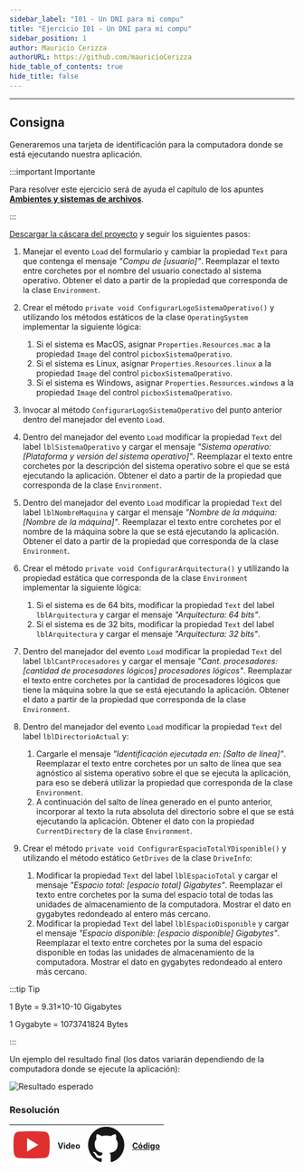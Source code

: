 ```yaml
---
sidebar_label: "I01 - Un DNI para mi compu"
title: "Ejercicio I01 - Un DNI para mi compu"
sidebar_position: 1
author: Mauricio Cerizza
authorURL: https://github.com/mauricioCerizza
hide_table_of_contents: true
hide_title: false
---
```

---

## Consigna
Generaremos una tarjeta de identificación para la computadora donde se está ejecutando nuestra aplicación.

:::important Importante

Para resolver este ejercicio será de ayuda el capítulo de los apuntes **[Ambientes y sistemas de archivos](../apuntes/ambientes-sistemas-archivos)**. 

:::

[Descargar la cáscara del proyecto](https://drive.google.com/file/d/1CPG9TLTR5LFLcMGLjHs576nPdkLuWSqd/view?usp=sharing) y seguir los siguientes pasos:

1. Manejar el evento `Load` del formulario y cambiar la propiedad `Text` para que contenga el mensaje *"Compu de [usuario]"*. Reemplazar el texto entre corchetes por el nombre del usuario conectado al sistema operativo. Obtener el dato a partir de la propiedad que corresponda de la clase `Environment`.

2. Crear el método `private void ConfigurarLogoSistemaOperativo()` y utilizando los métodos estáticos de la clase `OperatingSystem` implementar la siguiente lógica:
   1. Si el sistema es MacOS, asignar `Properties.Resources.mac` a la propiedad `Image` del control `picboxSistemaOperativo`.
   2. Si el sistema es Linux, asignar `Properties.Resources.linux` a la propiedad `Image` del control `picboxSistemaOperativo`.
   3. Si el sistema es Windows, asignar `Properties.Resources.windows` a la propiedad `Image` del control `picboxSistemaOperativo`.
   
3. Invocar al método `ConfigurarLogoSistemaOperativo` del punto anterior dentro del manejador del evento `Load`.

4. Dentro del manejador del evento `Load` modificar la propiedad `Text` del label `lblSistemaOperativo` y cargar el mensaje *"Sistema operativo: [Plataforma y versión del sistema operativo]"*. Reemplazar el texto entre corchetes por la descripción del sistema operativo sobre el que se está ejecutando la aplicación. Obtener el dato a partir de la propiedad que corresponda de la clase `Environment`.

5. Dentro del manejador del evento `Load` modificar la propiedad `Text` del label `lblNombreMaquina` y cargar el mensaje *"Nombre de la máquina: [Nombre de la máquina]"*. Reemplazar el texto entre corchetes por el nombre de la máquina sobre la que se está ejecutando la aplicación. Obtener el dato a partir de la propiedad que corresponda de la clase `Environment`.

6. Crear el método `private void ConfigurarArquitectura()` y utilizando la propiedad estática que corresponda de la clase `Environment` implementar la siguiente lógica:
   1. Si el sistema es de 64 bits, modificar la propiedad `Text` del label `lblArquitectura` y cargar el mensaje *"Arquitectura: 64 bits"*.
   2. Si el sistema es de 32 bits, modificar la propiedad `Text` del label `lblArquitectura` y cargar el mensaje *"Arquitectura: 32 bits"*.

7. Dentro del manejador del evento `Load` modificar la propiedad `Text` del label `lblCantProcesadores` y cargar el mensaje *"Cant. procesadores: [cantidad de procesadores lógicos] procesadores lógicos"*. Reemplazar el texto entre corchetes por la cantidad de procesadores lógicos que tiene la máquina sobre la que se está ejecutando la aplicación. Obtener el dato a partir de la propiedad que corresponda de la clase `Environment`.
   
8. Dentro del manejador del evento `Load` modificar la propiedad `Text` del label `lblDirectorioActual` y:
   1. Cargarle el mensaje *"Identificación ejecutada en: [Salto de línea]"*. Reemplazar el texto entre corchetes por un salto de línea que sea agnóstico al sistema operativo sobre el que se ejecuta la aplicación, para eso se deberá utilizar la propiedad que corresponda de la clase `Environment`.
   2. A continuación del salto de línea generado en el punto anterior, incorporar al texto la ruta absoluta del directorio sobre el que se está ejecutando la aplicación. Obtener el dato con la propiedad `CurrentDirectory` de la clase `Environment`.

9. Crear el método `private void ConfigurarEspacioTotalYDisponible()` y utilizando el método estático `GetDrives` de la clase `DriveInfo`:
   1. Modificar la propiedad `Text` del label `lblEspacioTotal` y cargar el mensaje *"Espacio total: [espacio total] Gigabytes"*. Reemplazar el texto entre corchetes por la suma del espacio total de todas las unidades de almacenamiento de la computadora. Mostrar el dato en gygabytes redondeado al entero más cercano.
   2. Modificar la propiedad `Text` del label `lblEspacioDisponible` y cargar el mensaje *"Espacio disponible: [espacio disponible] Gigabytes"*. Reemplazar el texto entre corchetes por la suma del espacio disponible en todas las unidades de almacenamiento de la computadora. Mostrar el dato en gygabytes redondeado al entero más cercano.

:::tip Tip

1 Byte = 9.31×10-10 Gigabytes

1 Gygabyte = 1073741824 Bytes

:::

Un ejemplo del resultado final (los datos variarán dependiendo de la computadora donde se ejecute la aplicación):

![Resultado esperado](/clases/14-serializacion/ejercicios/un-dni-para-mi-compu-result.png)

### Resolución
| ![img](/base/youtube.svg) | Video | ![img](/base/github.svg) | [Código](https://github.com/codeutnfra/programacion_2_laboratorio_2/tree/master/Ejercicios_Resueltos/Clase_14/I01_Un_DNI_para_mi_compu) |
| :-----------------------: | :---: | :----------------------: | :-------------------------------------------------------------------------------------------------------------------------------------: |